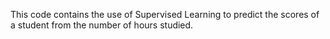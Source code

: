 This code contains the use of Supervised Learning to predict the scores of a student from the number of hours studied.
